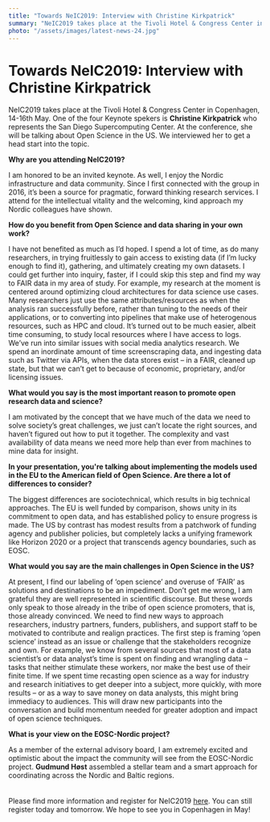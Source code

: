 ```yaml
---
title: "Towards NeIC2019: Interview with Christine Kirkpatrick"
summary: "NeIC2019 takes place at the Tivoli Hotel & Congress Center in Copenhagen, 14-16th May. ????"
photo: "/assets/images/latest-news-24.jpg"
---
```


Towards NeIC2019: Interview with Christine Kirkpatrick
===============================

<p>NeIC2019 takes place at the Tivoli Hotel & Congress Center in Copenhagen, 14-16th May. One of the four Keynote spekers is <b>Christine Kirkpatrick</b> who represents the San Diego Supercomputing Center. At the conference, she will be talking about Open Science in the US. We interviewed her to get a head start into the topic.<br></p>


**Why are you attending NeIC2019?**
<p> I am honored to be an invited keynote.  As well, I enjoy the Nordic infrastructure and data community. Since I first connected with the group in 2016, it’s been a source for pragmatic, forward thinking research services. I attend for the intellectual vitality and the welcoming, kind approach my Nordic colleagues have shown. </p>

**How do you benefit from Open Science and data sharing in your own work?**
<p> I have not benefited as much as I’d hoped. I spend a lot of time, as do many researchers, in trying fruitlessly to gain access to existing data (if I’m lucky enough to find it), gathering, and ultimately creating my own datasets. I could get further into inquiry, faster, if I could skip this step and find my way to FAIR data in my area of study. For example, my research at the moment is centered around optimizing cloud architectures for data science use cases. Many researchers just use the same attributes/resources as when the analysis ran successfully before, rather than tuning to the needs of their applications, or to converting into pipelines that make use of heterogenous resources, such as HPC and cloud. It’s turned out to be much easier, albeit time consuming, to study local resources where I have access to logs. We’ve run into similar issues with social media analytics research. We spend an inordinate amount of time screenscraping data, and ingesting data such as Twitter via APIs, when the data stores exist – in a FAIR, cleaned up state, but that we can’t get to because of economic, proprietary, and/or licensing issues. </p>

**What would you say is the most important reason to promote open research data and science?**
<p> I am motivated by the concept that we have much of the data we need to solve society’s great challenges, we just can’t locate the right sources, and haven’t figured out how to put it together.  The complexity and vast availability of data means we need more help than ever from machines to mine data for insight. </p>

**In your presentation, you're talking about implementing the models used in the EU to the American field of Open Science. Are there a lot of differences to consider?**
<p> The biggest differences are sociotechnical, which results in big technical approaches. The EU is well funded by comparison, shows unity in its commitment to open data, and has established policy to ensure progress is made. The US by contrast has modest results from a patchwork of funding agency and publisher policies, but completely lacks a unifying framework like Horizon 2020 or a project that transcends agency boundaries, such as EOSC. </p>

**What would you say are the main challenges in Open Science in the US?**
<p> At present, I find our labeling of ‘open science’ and overuse of ‘FAIR’ as solutions and destinations to be an impediment. Don’t get me wrong, I am grateful they are well represented in scientific discourse. But these words only speak to those already in the tribe of open science promoters, that is, those already convinced.  We need to find new ways to approach researchers, industry partners, funders, publishers, and support staff to be motivated to contribute and realign practices. The first step is framing ‘open science’ instead as an issue or challenge that the stakeholders recognize and own. For example, we know from several sources that most of a data scientist’s or data analyst’s time is spent on finding and wrangling data – tasks that neither stimulate these workers, nor make the best use of their finite time. If we spent time recasting open science as a way for industry and research initiatives to get deeper into a subject, more quickly, with more results – or as a way to save money on data analysts, this might bring immediacy to audiences. This will draw new participants into the conversation and build momentum needed for greater adoption and impact of open science techniques. </p> 

**What is your view on the EOSC-Nordic project?**
<p> As a member of the external advisory board, I am extremely excited and optimistic about the impact the community will see from the EOSC-Nordic project.  <b>Gudmund Høst</b> assembled a stellar team and a smart approach for coordinating across the Nordic and Baltic regions. 
 <br>
  <br>
  <br>
Please find more information and register for NeIC2019 <a href="https://indico.neic.no/event/18/overview">here</a>. You can still register today and tomorrow. We hope to see you in Copenhagen in May! </p>

